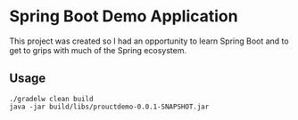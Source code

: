# Spring Boot Demo Application

This project was created so I had an opportunity to learn Spring Boot and to get to grips with
much of the Spring ecosystem.

## Usage

    ./gradelw clean build
    java -jar build/libs/prouctdemo-0.0.1-SNAPSHOT.jar
